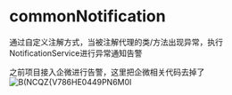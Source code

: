 # commonNotification

通过自定义注解方式，当被注解代理的类/方法出现异常，执行NotificationService进行异常通知告警

之前项目接入企微进行告警，这里把企微相关代码去掉了
![B(NCQZ{V786HE0449PN6M0I](https://github.com/996lsz/commonNotification/assets/49548423/2b4b5428-6d54-43de-adf8-52df8ebefa98)
